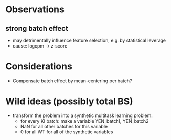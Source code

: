 # Observations

## strong batch effect
* may detrimentally influence feature selection, e.g. by statistical leverage
* cause: logcpm -> z-score

# Considerations
* Compensate batch effect by mean-centering per batch?

# Wild ideas (possibly total BS)
* transform the problem into a synthetic multitask learning problem:
    * for every KI batch: make a variable YEN_batch1, YEN_batch2 
    * NaN for all other batches for this variable
    * 0 for all WT for all of the synthetic variables
    